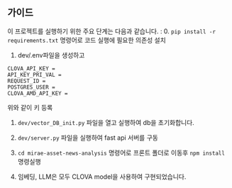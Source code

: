 ## 가이드

이 프로젝트를 실행하기 위한 주요 단계는 다음과 같습니다. :
0. `pip install -r requirements.txt` 명령어로 코드 실행에 필요한 의존성 설치

1. dev/.env파일을 생성하고 
```
CLOVA_API_KEY = 
API_KEY_PRI_VAL =
REQUEST_ID =
POSTGRES_USER = 
CLOVA_AMD_API_KEY = 
```
위와 같이 키 등록

1. `dev/vector_DB_init.py` 파일을 열고 실행하여 db을 초기화합니다.

2. `dev/server.py` 파일을 실행하여 fast api 서버를 구동

3. `cd mirae-asset-news-analysis` 명령어로 프론트 폴더로 이동후 `npm install` 명령실행

4. 임베딩, LLM은 모두 CLOVA model을 사용하여 구현되었습니다.